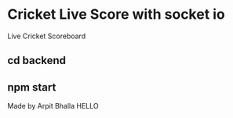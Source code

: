 # Cricket Live Score with socket io
Live Cricket Scoreboard

## cd backend
## npm start

Made by Arpit Bhalla
HELLO
